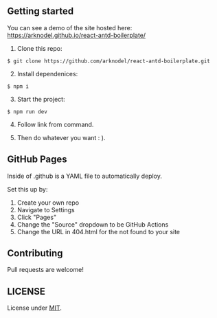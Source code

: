 
## Getting started
  You can see a demo of the site hosted here: https://arknodel.github.io/react-antd-boilerplate/

  1. Clone this repo:
  ```
  $ git clone https://github.com/arknodel/react-antd-boilerplate.git
  ```

  2. Install dependenices:
  ```
  $ npm i
  ```

  3. Start the project:
  ```
  $ npm run dev
  ```

  4. Follow link from command.

  5. Then do whatever you want : ).

## GitHub Pages

  Inside of .github is a YAML file to automatically deploy.

  Set this up by:
  1. Create your own repo
  2. Navigate to Settings
  3. Click "Pages"
  4. Change the "Source" dropdown to be GitHub Actions
  5. Change the URL in 404.html for the not found to your site



## Contributing

Pull requests are welcome!

## LICENSE

License under [MIT](https://github.com/arknodel/react-antd-boilerplate/blob/main/LICENSE).
